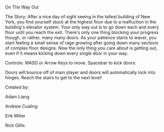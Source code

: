 On The Way Out

The Story:
After a nice day of sight seeing in the tallest building of New York, you find yourself stuck at the highest floor due to a malfuction in the building's elevator system. Your only way out is to go down each and every floor until you reach the exit. There's only one thing blocking your progress though, or rather, many many doors. As your patience starts to waver, you start feeling a small sense of rage growing after going down many sections of complex floor designs. Now the only thing you care about is getting out, even if it means kicking down every single door in your way.

Controls:
WASD or Arrow Keys to move.
Spacebar to kick doors. 

Doors will bounce off of main player and doors will automatically lock into hinges.
Reach the stairs to get to the next level! 

Created by:

Adam Liang

Andrew Cualing

Erik Miller

Rick Gillis 
